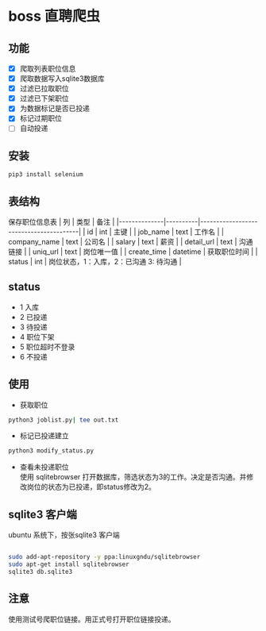 # boss 直聘爬虫
## 功能
- [X] 爬取列表职位信息
- [X] 爬取数据写入sqlite3数据库
- [X] 过滤已拉取职位
- [X] 过滤已下架职位
- [X] 为数据标记是否已投递
- [X] 标记过期职位
- [ ] 自动投递

## 安装
```bash
pip3 install selenium
```

## 表结构
保存职位信息表
| 列           | 类型     | 备注                                   |
|--------------|----------|----------------------------------------|
| id           | int      | 主键                                   |
| job_name     | text     | 工作名                                 |
| company_name | text     | 公司名                                 |
| salary       | text     | 薪资                                   |
| detail_url   | text     | 沟通链接                               |
| uniq_url     | text     | 岗位唯一值                             |
| create_time  | datetime | 获取职位时间                           |
| status       | int      | 岗位状态，1：入库，2：已沟通 3: 待沟通 |

## status
  - 1
      入库
  - 2
      已投递
  - 3
      待投递
  - 4
      职位下架
  - 5
      职位超时不登录
  - 6
      不投递

## 使用
- 获取职位
```bash
python3 joblist.py| tee out.txt
```
- 标记已投递建立
```bash
python3 modify_status.py
```
- 查看未投递职位  
  使用 sqlitebrowser 打开数据库，筛选状态为3的工作。决定是否沟通。并修改岗位的状态为已投递，即status修改为2。

## sqlite3 客户端
ubuntu 系统下，按张sqlite3 客户端

```bash

sudo add-apt-repository -y ppa:linuxgndu/sqlitebrowser
sudo apt-get install sqlitebrowser
sqlite3 db.sqlite3

```
## 注意
使用测试号爬职位链接。用正式号打开职位链接投递。
